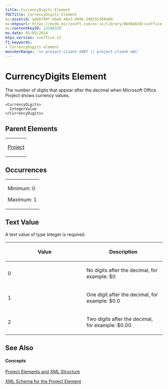 ```yaml
---
title: CurrencyDigits Element
TOCTitle: CurrencyDigits Element
ms:assetid: adb6f90f-bbe0-4843-994b-390255360400
ms:mtpsurl: https://msdn.microsoft.com/en-us/library/Bb968638(v=office.12)
ms:contentKeyID: 13188329
ms.date: 05/05/2014
mtps_version: v=office.12
f1_keywords:
- CurrencyDigits element
monikerRange: '>= project-client-2007 || project-client-odc'
---
```


# CurrencyDigits Element




The number of digits that appear after the decimal when Microsoft Office Project shows currency values.

    <CurrencyDigits>
      IntegerValue
    </CurrencyDigits>

## Parent Elements

<table>
<colgroup>
<col style="width: 100%" />
</colgroup>
<tbody>
<tr class="odd">
<td><p><a href="project-element.md">Project</a></p></td>
</tr>
</tbody>
</table>

## Occurrences

<table>
<colgroup>
<col style="width: 100%" />
</colgroup>
<tbody>
<tr class="odd">
<td><p>Minimum: 0</p>
<p>Maximum: 1</p></td>
</tr>
</tbody>
</table>

## Text Value

A text value of type Integer is required.

<table>
<colgroup>
<col style="width: 50%" />
<col style="width: 50%" />
</colgroup>
<thead>
<tr class="header">
<th><p>Value</p></th>
<th><p>Description</p></th>
</tr>
</thead>
<tbody>
<tr class="odd">
<td><p>0</p></td>
<td><p>No digits after the decimal, for example: $0</p></td>
</tr>
<tr class="even">
<td><p>1</p></td>
<td><p>One digit after the decimal, for example: $0.0</p></td>
</tr>
<tr class="odd">
<td><p>2</p></td>
<td><p>Two digits after the decimal, for example: $0.00</p></td>
</tr>
</tbody>
</table>

## See Also

#### Concepts

[Project Elements and XML Structure](project-elements-and-xml-structure.md)

[XML Schema for the Project Element](xml-schema-for-the-project-element.md)

